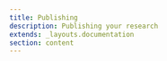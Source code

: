 ```yaml
---
title: Publishing
description: Publishing your research
extends: _layouts.documentation
section: content
---
```



